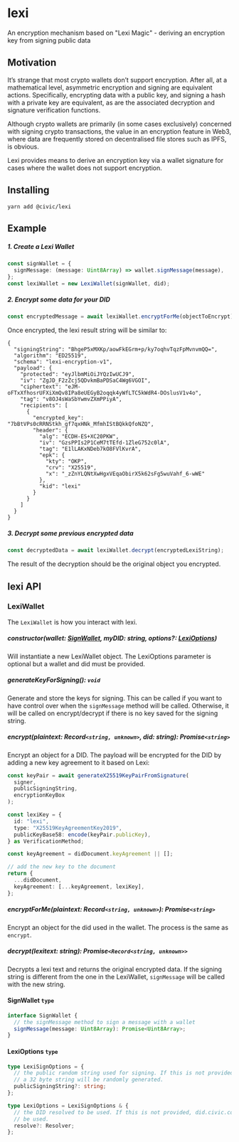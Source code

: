 # lexi

An encryption mechanism based on "Lexi Magic" - deriving an encryption key from signing public data

## Motivation

It’s strange that most crypto wallets don’t support encryption. After all, at a mathematical level, asymmetric encryption and signing are equivalent actions. Specifically, encrypting data with a public key, and signing a hash with a private key are equivalent, as are the associated decryption and signature verification functions.

Although crypto wallets are primarily (in some cases exclusively) concerned with signing crypto transactions, the value in an encryption feature in Web3, where data are frequently stored on decentralised file stores such as IPFS, is obvious.

Lexi provides means to derive an encryption key via a wallet signature for cases where the wallet does not support encryption.

## Installing

```shell
yarn add @civic/lexi
```

## Example

##### 1. Create a Lexi Wallet

```typescript
const signWallet = {
  signMessage: (message: Uint8Array) => wallet.signMessage(message),
};
const lexiWallet = new LexiWallet(signWallet, did);
```

##### 2. Encrypt some data for your DID

```typescript
const encryptedMessage = await lexiWallet.encryptForMe(objectToEncrypt);
```

Once encrypted, the lexi result string will be similar to:

```
{
  "signingString": "BhgeP5xMXKp/aowFkEGrm+p/ky7oqhvTqzFpMvnvmQQ=",
  "algorithm": "ED25519",
  "schema": "lexi-encryption-v1",
  "payload": {
    "protected": "eyJlbmMiOiJYQzIwUCJ9",
    "iv": "ZgJD_F2zZcj5QDvkmBaPDSaC4Wg6VGOI",
    "ciphertext": "eJM-oFTxXfhosrUFXiXmQv8IPa8eUEGyB2oqqk4yWfLTC5kWdR4-DOslusV1v4o",
    "tag": "v8OJ4sWaSbYwmvZXmPPiyA",
    "recipients": [
      {
        "encrypted_key": "7bBtVPs0cRRNStkh_gf7qxHNk_MfmhIStBQkkQfoNZQ",
        "header": {
          "alg": "ECDH-ES+XC20PKW",
          "iv": "GzsPPIs2P1CeM7tTEfd-1ZleG752c0lA",
          "tag": "E1lLAKxNDeb7kO8FVlKvrA",
          "epk": {
            "kty": "OKP",
            "crv": "X25519",
            "x": "_zZnYLQNtXwHgxVEqaObirX5k62sFg5wuVahf_6-wWE"
          },
          "kid": "lexi"
        }
      }
    ]
  }
}

```

##### 3. Decrypt some previous encrypted data

```javascript
const decryptedData = await lexiWallet.decrypt(encryptedLexiString);
```

The result of the decryption should be the original object you encrypted.

## lexi API

### LexiWallet

The `LexiWallet` is how you interact with lexi.

##### constructor(wallet: [SignWallet](#signwallet-type), myDID: string, options?: [LexiOptions](#lexioptions-type))

Will instantiate a new LexiWallet object. The LexiOptions parameter is optional but a wallet and did must be provided.

##### generateKeyForSigning(): `void`

Generate and store the keys for signing. This can be called if you want to have control over when the `signMessage` method will be called. Otherwise, it will be called on encrypt/decrypt if there is no key saved for the signing string.

##### encrypt(plaintext: Record`<string, unknown>`, did: string): Promise`<string>`

Encrypt an object for a DID. The payload will be encrypted for the DID by adding a new key agreement to it based on Lexi:

```typescript
const keyPair = await generateX25519KeyPairFromSignature(
  signer,
  publicSigningString,
  encryptionKeyBox
);

const lexiKey = {
  id: "lexi",
  type: "X25519KeyAgreementKey2019",
  publicKeyBase58: encode(keyPair.publicKey),
} as VerificationMethod;

const keyAgreement = didDocument.keyAgreement || [];

// add the new key to the document
return {
  ...didDocument,
  keyAgreement: [...keyAgreement, lexiKey],
};
```

##### encryptForMe(plaintext: Record`<string, unknown>`): Promise`<string>`

Encrypt an object for the did used in the wallet. The process is the same as `encrypt`.

##### decrypt(lexitext: string): Promise`<Record<string, unknown>>`

Decrypts a lexi text and returns the original encrypted data. If the signing string is different from the one in the LexiWallet, `signMessage` will be called with the new string.

#### SignWallet `type`

```typescript
interface SignWallet {
  // the signMessage method to sign a message with a wallet
  signMessage(message: Uint8Array): Promise<Uint8Array>;
}
```

#### LexiOptions `type`

```typescript
type LexiSignOptions = {
  // the public random string used for signing. If this is not provided,
  // a 32 byte string will be randomly generated.
  publicSigningString?: string;
};

type LexiOptions = LexiSignOptions & {
  // the DID resolved to be used. If this is not provided, did.civic.com will
  // be used.
  resolve?: Resolver;
};
```
